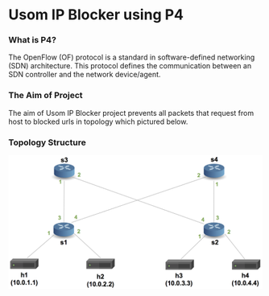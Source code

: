 # Usom IP Blocker using P4

### What is P4?
The OpenFlow (OF) protocol is a standard in software-defined networking (SDN) architecture. This protocol defines the communication between an SDN controller and the network device/agent. 

### The Aim of Project
The aim of Usom IP Blocker project prevents all packets that request from host to blocked urls in topology which pictured below. 

### Topology Structure
![Topo Image](topoloji.png)
